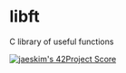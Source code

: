 # libft
C library of useful functions

[![jaeskim's 42Project Score](https://badge42.herokuapp.com/api/project/hkhater/libft)](https://github.com/JaeSeoKim/badge42)
